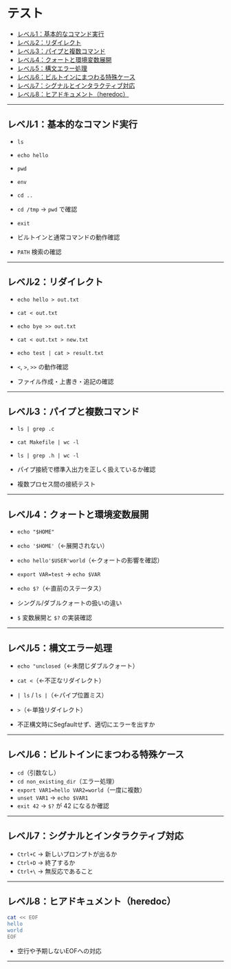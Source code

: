 # テスト

<!-- toc -->

- [レベル1：基本的なコマンド実行](#%E3%83%AC%E3%83%99%E3%83%AB1%E5%9F%BA%E6%9C%AC%E7%9A%84%E3%81%AA%E3%82%B3%E3%83%9E%E3%83%B3%E3%83%89%E5%AE%9F%E8%A1%8C)
- [レベル2：リダイレクト](#%E3%83%AC%E3%83%99%E3%83%AB2%E3%83%AA%E3%83%80%E3%82%A4%E3%83%AC%E3%82%AF%E3%83%88)
- [レベル3：パイプと複数コマンド](#%E3%83%AC%E3%83%99%E3%83%AB3%E3%83%91%E3%82%A4%E3%83%97%E3%81%A8%E8%A4%87%E6%95%B0%E3%82%B3%E3%83%9E%E3%83%B3%E3%83%89)
- [レベル4：クォートと環境変数展開](#%E3%83%AC%E3%83%99%E3%83%AB4%E3%82%AF%E3%82%A9%E3%83%BC%E3%83%88%E3%81%A8%E7%92%B0%E5%A2%83%E5%A4%89%E6%95%B0%E5%B1%95%E9%96%8B)
- [レベル5：構文エラー処理](#%E3%83%AC%E3%83%99%E3%83%AB5%E6%A7%8B%E6%96%87%E3%82%A8%E3%83%A9%E3%83%BC%E5%87%A6%E7%90%86)
- [レベル6：ビルトインにまつわる特殊ケース](#%E3%83%AC%E3%83%99%E3%83%AB6%E3%83%93%E3%83%AB%E3%83%88%E3%82%A4%E3%83%B3%E3%81%AB%E3%81%BE%E3%81%A4%E3%82%8F%E3%82%8B%E7%89%B9%E6%AE%8A%E3%82%B1%E3%83%BC%E3%82%B9)
- [レベル7：シグナルとインタラクティブ対応](#%E3%83%AC%E3%83%99%E3%83%AB7%E3%82%B7%E3%82%B0%E3%83%8A%E3%83%AB%E3%81%A8%E3%82%A4%E3%83%B3%E3%82%BF%E3%83%A9%E3%82%AF%E3%83%86%E3%82%A3%E3%83%96%E5%AF%BE%E5%BF%9C)
- [レベル8：ヒアドキュメント（heredoc）](#%E3%83%AC%E3%83%99%E3%83%AB8%E3%83%92%E3%82%A2%E3%83%89%E3%82%AD%E3%83%A5%E3%83%A1%E3%83%B3%E3%83%88heredoc)

<!-- tocstop -->

---

## レベル1：基本的なコマンド実行

- `ls`
- `echo hello`
- `pwd`
- `env`
- `cd ..`
- `cd /tmp` → `pwd` で確認
- `exit`

- ビルトインと通常コマンドの動作確認
- `PATH` 検索の確認

---

## レベル2：リダイレクト

- `echo hello > out.txt`
- `cat < out.txt`
- `echo bye >> out.txt`
- `cat < out.txt > new.txt`
- `echo test | cat > result.txt`

- `<`, `>`, `>>` の動作確認
- ファイル作成・上書き・追記の確認

---

## レベル3：パイプと複数コマンド

- `ls | grep .c`
- `cat Makefile | wc -l`
- `ls | grep .h | wc -l`

- パイプ接続で標準入出力を正しく扱えているか確認
- 複数プロセス間の接続テスト

---

## レベル4：クォートと環境変数展開

- `echo "$HOME"`
- `echo '$HOME'`（←展開されない）
- `echo hello'$USER'world`（←クォートの影響を確認）
- `export VAR=test` → `echo $VAR`
- `echo $?`（←直前のステータス）

- シングル/ダブルクォートの扱いの違い
- `$` 変数展開と `$?` の実装確認

---

## レベル5：構文エラー処理

- `echo "unclosed`（←未閉じダブルクォート）
- `cat <`（←不正なリダイレクト）
- `| ls` / `ls |`（←パイプ位置ミス）
- `>`（←単独リダイレクト）

- 不正構文時にSegfaultせず、適切にエラーを出すか

---

## レベル6：ビルトインにまつわる特殊ケース

- `cd`（引数なし）
- `cd non_existing_dir`（エラー処理）
- `export VAR1=hello VAR2=world`（一度に複数）
- `unset VAR1` → `echo $VAR1`
- `exit 42` → `$?` が 42 になるか確認

---

## レベル7：シグナルとインタラクティブ対応

- `Ctrl+C` → 新しいプロンプトが出るか
- `Ctrl+D` → 終了するか
- `Ctrl+\` → 無反応であること

---

## レベル8：ヒアドキュメント（heredoc）

```bash
cat << EOF
hello
world
EOF
```

- 空行や予期しないEOFへの対応

---
